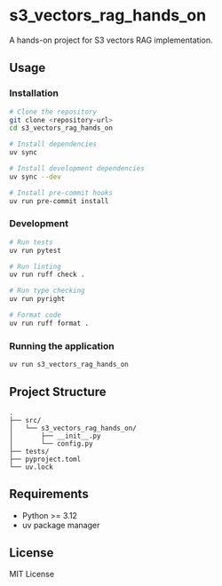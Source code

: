 # s3_vectors_rag_hands_on

A hands-on project for S3 vectors RAG implementation.

## Usage

### Installation

```bash
# Clone the repository
git clone <repository-url>
cd s3_vectors_rag_hands_on

# Install dependencies
uv sync

# Install development dependencies
uv sync --dev

# Install pre-commit hooks
uv run pre-commit install
```

### Development

```bash
# Run tests
uv run pytest

# Run linting
uv run ruff check .

# Run type checking
uv run pyright

# Format code
uv run ruff format .
```

### Running the application

```bash
uv run s3_vectors_rag_hands_on
```

## Project Structure

```
.
├── src/
│   └── s3_vectors_rag_hands_on/
│       ├── __init__.py
│       └── config.py
├── tests/
├── pyproject.toml
└── uv.lock
```

## Requirements

- Python >= 3.12
- uv package manager

## License

MIT License